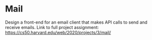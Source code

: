 # Mail

Design a front-end for an email client that makes API calls to send and receive emails. Link to full project assignment: https://cs50.harvard.edu/web/2020/projects/3/mail/